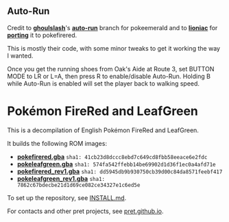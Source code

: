 ## Auto-Run
Credit to [**ghoulslash**](https://github.com/ghoulslash)'s [**auto-run**](https://github.com/ghoulslash/pokeemerald/tree/auto-run) branch for pokeemerald and to [**lioniac**](https://github.com/lioniac) for [**porting**](https://github.com/lioniac/pokefirered/commit/ff3fcd4a500bb5b975623eab943cc75c675f9f49) it to pokefirered.

This is mostly their code, with some minor tweaks to get it working the way I wanted.

Once you get the running shoes from Oak's Aide at Route 3, set BUTTON MODE to LR or L=A, then press R to enable/disable Auto-Run. Holding B while Auto-Run is enabled will set the player back to walking speed.

# Pokémon FireRed and LeafGreen

This is a decompilation of English Pokémon FireRed and LeafGreen.

It builds the following ROM images:

* [**pokefirered.gba**](https://datomatic.no-intro.org/?page=show_record&s=23&n=1616) `sha1: 41cb23d8dccc8ebd7c649cd8fbb58eeace6e2fdc`
* [**pokeleafgreen.gba**](https://datomatic.no-intro.org/?page=show_record&s=23&n=1617) `sha1: 574fa542ffebb14be69902d1d36f1ec0a4afd71e`
* [**pokefirered_rev1.gba**](https://datomatic.no-intro.org/?page=show_record&s=23&n=1672) `sha1: dd5945db9b930750cb39d00c84da8571feebf417`
* [**pokeleafgreen_rev1.gba**](https://datomatic.no-intro.org/index.php?page=show_record&s=23&n=1668) `sha1: 7862c67bdecbe21d1d69ce082ce34327e1c6ed5e`

To set up the repository, see [INSTALL.md](INSTALL.md).

For contacts and other pret projects, see [pret.github.io](https://pret.github.io/).
